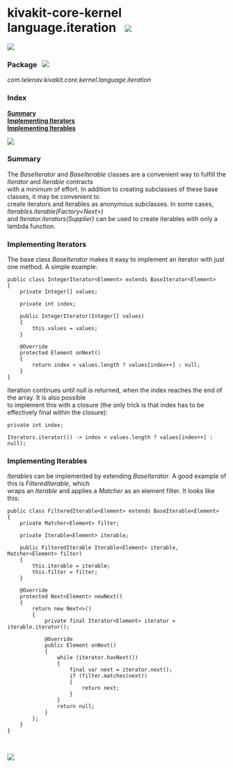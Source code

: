 # kivakit-core-kernel language.iteration &nbsp; ![](../../../documentation/images/footprints-40.png)

![](../documentation/images/horizontal-line.png)

### Package &nbsp; ![](../../../documentation/images/box-32.png)

*com.telenav.kivakit.core.kernel.language.iteration*

### Index

[**Summary**](#summary)  
[**Implementing Iterators**](#implementing-iterators)  
[**Implementing Iterables**](#implementing-iterables)

![](../documentation/images/horizontal-line.png)

### Summary <a name="summary"></a>

The *BaseIterator* and *BaseIterable* classes are a convenient way to fulfill the *Iterator* and *Iterable* contracts  
with a minimum of effort. In addition to creating subclasses of these base classes, it may be convenient to  
create iterators and iterables as anonymous subclasses. In some cases, *Iterables.iterable(Factory<Next<T>>)*   
and *Iterator.iterators(Supplier<T>)* can be used to create iterables with only a lambda function.

### Implementing Iterators <a name="implementing-iterators"></a>

The base class *BaseIterator* makes it easy to implement an iterator with just one method. A simple example:

    public class IntegerIterator<Element> extends BaseIterator<Element>
    {
        private Integer[] values;

        private int index;

        public IntegerIterator(Integer[] values)
        {
            this.values = values;
        }

        @Override
        protected Element onNext()
        {
            return index < values.length ? values[index++] : null;
        }
    }

Iteration continues until null is returned, when the index reaches the end of the array. It is also possible  
to implement this with a closure (the only trick is that index has to be effectively final within the closure):

    private int index;

    Iterators.iterator(() -> index < values.length ? values[index++] : null);

### Implementing Iterables <a name="implementing-iterables"></a>

*Iterable*s can be implemented by extending *BaseIterator*. A good example of this is *FilteredIterable*, which  
wraps an *Iterable* and applies a *Matcher* as an element filter. It looks like this:

    public class FilteredIterable<Element> extends BaseIterable<Element>
    {
        private Matcher<Element> filter;
    
        private Iterable<Element> iterable;
    
        public FilteredIterable Iterable<Element> iterable, Matcher<Element> filter)
        {
            this.iterable = iterable;
            this.filter = filter;
        }
    
        @Override
        protected Next<Element> newNext()
        {
            return new Next<>()
            {
                private final Iterator<Element> iterator = iterable.iterator();
    
                @Override
                public Element onNext()
                {
                    while (iterator.hasNext())
                    {
                        final var next = iterator.next();
                        if (filter.matches(next))
                        {
                            return next;
                        }
                    }
                    return null;
                }
            };
        }
    } 

<br/>

![](../documentation/images/horizontal-line.png)
